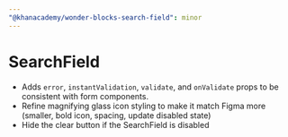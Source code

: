 ```yaml
---
"@khanacademy/wonder-blocks-search-field": minor
---
```


# SearchField

- Adds `error`, `instantValidation`, `validate`, and `onValidate` props to be consistent with form components.
- Refine magnifying glass icon styling to make it match Figma more (smaller, bold icon, spacing, update disabled state)
- Hide the clear button if the SearchField is disabled
